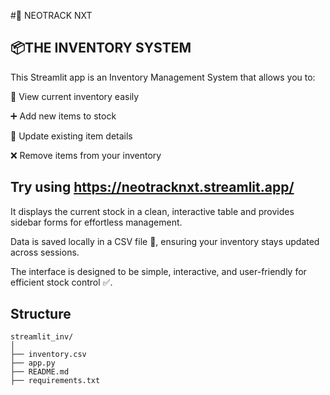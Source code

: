 #🔖 NEOTRACK NXT

## 📦THE INVENTORY SYSTEM

This Streamlit app is an Inventory Management System that allows you to:

👀 View current inventory easily

➕ Add new items to stock

🔄 Update existing item details

❌ Remove items from your inventory

## Try using https://neotracknxt.streamlit.app/


It displays the current stock in a clean, interactive table and provides sidebar forms for effortless management.

Data is saved locally in a CSV file 📁, ensuring your inventory stays updated across sessions.

The interface is designed to be simple, interactive, and user-friendly for efficient stock control ✅.

## Structure
```
streamlit_inv/
│
├── inventory.csv
├── app.py
├── README.md
├── requirements.txt

```
